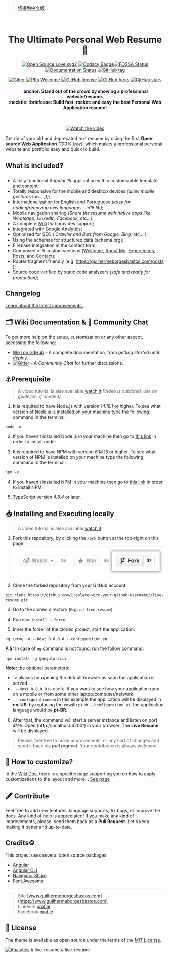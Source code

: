 > [切换到中文版](https://github.com/guilhermeborgesbastos/live-resume/blob/master/README-ZH.md)

<h1 align="center">
  <br>
  The Ultimate Personal Web Resume📃
  <br>
</h1>

<div align="center">
  
[![Open Source Love svg2](https://badges.frapsoft.com/os/v2/open-source.svg?v=103)](https://GitHub.com/guilhermeborgesbastos/live-resume/stargazers/) [![Codacy Badge](https://app.codacy.com/project/badge/Grade/6f04e1e3103a4af58e5398e23106bb93)](https://www.codacy.com/manual/guilhermeborgesbastos/live-resume?utm_source=github.com&amp;utm_medium=referral&amp;utm_content=guilhermeborgesbastos/live-resume&amp;utm_campaign=Badge_Grade)[![FOSSA Status](https://app.fossa.com/api/projects/git%2Bgithub.com%2Fguilhermeborgesbastos%2Flive-resume.svg?type=shield)](https://app.fossa.com/projects/git%2Bgithub.com%2Fguilhermeborgesbastos%2Flive-resume?ref=badge_shield) [![Documentation Status](https://readthedocs.org/projects/ansicolortags/badge/?version=latest)](https://github.com/guilhermeborgesbastos/live-resume/wiki) [![GitHub tag](https://img.shields.io/github/tag/guilhermeborgesbastos/live-resume.svg)](https://github.com/guilhermeborgesbastos/live-resume/tags/)

 [![Gitter](https://badges.gitter.im/live-resume/community.svg)](https://gitter.im/live-resume/community?utm_source=badge&utm_medium=badge&utm_campaign=pr-badge) [![PRs Welcome](https://img.shields.io/badge/PRs-welcome-brightgreen.svg?style=flat-square)](http://makeapullrequest.com) [![GitHub license](https://img.shields.io/github/license/Naereen/StrapDown.js.svg)](https://opensource.org/licenses/MIT) [![GitHub forks](https://img.shields.io/github/forks/guilhermeborgesbastos/live-resume.svg?style=social&label=Fork&maxAge=259100)](https://GitHub.com/guilhermeborgesbastos/live-resume/network/) [![GitHub stars](https://img.shields.io/github/stars/guilhermeborgesbastos/live-resume.svg?style=social&label=Star&maxAge=259100)](https://GitHub.com/guilhermeborgesbastos/live-resume/stargazers/)

</div>

<h4 align="center">
:anchor: Stand out of the crowd by showing a professional website/resume.
  <br>:necktie: :briefcase: Build fast :rocket: and easy the best Personal Web Application resume!
</h4>

<div align="center">
<br>

[![Watch the video](/markdown/LiveResumeGuilhermeBorgesBastos-v7.1.gif)](https://guilhermeborgesbastos.com/?source=github)

</div>

Get rid of your old and deprecated text resume by using the first **Open-source Web Application** _(100% free)_, which makes a professional personal website and portfolio easy and quick to build.

## What is included❓

* A fully functional _Angular 15_ application with a customizable template and content;
* Totally responsive for the mobile and desktop devices _(allow mobile gestures too... ;))_;
* Internationalization for English and Portuguese _(easy for adding/removing new languages - in18 lib)_;
* Mobile navigation sharing _(Share the resume with native apps like Whatsapp, LinkedIn, Facebook, etc...)_;
* A complete [Wiki](https://github.com/guilhermeborgesbastos/live-resume/wiki) that provides support;
* Integrated with Google Analytics;
* Optimized for SEO  _( Crawler and Bots from Google, Bing, etc... )_;
* Using the schemas for structured data (schema.org);
* Firebase integration in the contact form;
* Composed of 5 custom sections ([Welcome](https://guilhermeborgesbastos.com/), [About Me](https://guilhermeborgesbastos.com/about), [Experiences](https://guilhermeborgesbastos.com/experience), [Posts](https://guilhermeborgesbastos.com/posts), and [Contact](https://guilhermeborgesbastos.com/contact));
* Router fragment friendly (e.g: https://guilhermeborgesbastos.com/posts );
* Source code verified by static code analyzers _(safe and ready for production)_;

## Changelog
[Learn about the latest improvements.](https://github.com/guilhermeborgesbastos/live-resume/CHANGELOG.md)

## 🗂 Wiki Documentation & 💬 Community Chat

To get more help on the setup, customization or any other aspect, accessing the following:

* [Wiki on GitHub](https://github.com/guilhermeborgesbastos/live-resume/wiki) - A complete documentation, from _getting started_ until _deploy_.
* [![Gitter](https://badges.gitter.im/live-resume/community.svg)](https://gitter.im/live-resume/community?utm_source=badge&utm_medium=badge&utm_campaign=pr-badge) - A _Community Chat_ for further discussions.

## ⚓Prerequisite

> A video tutorial is also available [watch it](https://youtu.be/SmSCux_qx_Q) _[Video is outdated, use as guideline, if needed]_.

1. It is required to have Node.js with version _14.18.1_ or higher. To see what version of Node.js is installed on your machine type the following command in the terminal:
```
node -v
```

2. If you haven't installed Node.js in your machine then go to [this link](https://nodejs.org/en/download/) in order to install node.

3. It is required to have NPM with version _6.14.15_ or higher. To see what version of NPM is installed on your machine type the following command in the terminal:
```
npm -v
```

4. If you haven't installed NPM in your machine then go to [this link](https://www.npmjs.com/get-npm) in order to install NPM;

5. TypeScript version _4.8.4_ or later. 

## 📥 Installing and Executing locally

> A video tutorial is also available [watch it](https://youtu.be/SmSCux_qx_Q).

1. Fork this repository, by clicking the `Fork` button at the top-right on this page.
[![Learn how to fork GitHub projects](/markdown/fork.png?cache=off)](https://guides.github.com/activities/forking/)

2. Clone the forked repository from your GitHub account.
```
git clone https://github.com/[replace-with-your-github-username]/live-resume.git
```

3. Go to the cloned directory (e.g. `cd live-resume`).

4. Run `npm install --force`.

5. Inner the folder of the cloned project, start the application:
```
ng serve -o --host 0.0.0.0 --configuration en
```

**P.S:** In case of `ng` command is not found,  run the follow command:
```
npm install -g @angular/cli
```

**Note:** the optional parameters:
* `-o` aliases for opening the default browser as soon the application is served.
* ` --host 0.0.0.0` is useful if you want to see how your application runs on a mobile or from some other laptop/computer/network. 
* ` --configuration=en` in this example the application will be displayed in **en-US**, by replacing the `en`with `pt` => `--configuration pt`, the application language would be **pt-BR**. 

6. After that, the command will start a server instance and listen on port `4200`. Open (http://localhost:4200/) in your browser. The **Live Resume** will be displayed.

> Please, feel free to make improvements, or any sort of changes and send it back via **pull request**. Your contribution is always welcome!

## 🔨 How to customize?

In the [Wiki Doc.](https://github.com/guilhermeborgesbastos/live-resume/wiki/applying-customizations) there is a specific page supporting you on how to apply customizations to the layout and more... [See page](https://github.com/guilhermeborgesbastos/live-resume/wiki/applying-customizations)

## 🖋 Contribute

Feel free to add new features, language supports, fix bugs, or improve the docs. Any kind of help is appreciated! If you make any kind of improvements, please, send them back as a **Pull Request**. Let's keep making it better and up-to-date.

## Credits©️

This project uses several open source packages:

- [Angular](https://github.com/angular)
- [Angular CLI](https://cli.angular.io)
- [Navigator Share](https://www.npmjs.com/package/ng-navigator-share)
- [Font Awesome](https://fontawesome.com)

---

> Site [www.guilhermeborgesbastos.com](https://www.guilhermeborgesbastos.com)<br>
> LinkedIn [profile](https://www.linkedin.com/in/guilhermeborgesbastos)<br>
> Facebook [profile](https://www.facebook.com/guilherme.borgesbastos)

## 📝 License

The theme is available as open source under the terms of the [MIT License](https://opensource.org/licenses/MIT).

[![Analytics](https://ga-beacon.appspot.com/UA-168686195-1/live-resume/home-page?pixel)](https://github.com/igrigorik/ga-beacon)
#   l i v e - r e s u m e 
 
 #   l i v e - r e s u m e 
 
 